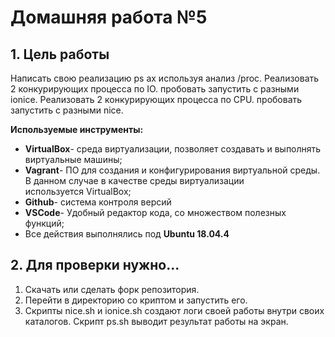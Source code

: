 # **Домашняя работа №5**

## **1. Цель работы**

Написать свою реализацию ps ax используя анализ /proc.
Реализовать 2 конкурирующих процесса по IO. пробовать запустить с разными ionice.
Реализовать 2 конкурирующих процесса по CPU. пробовать запустить с разными nice.

**Используемые инструменты:**

- **VirtualBox**- среда виртуализации, позволяет создавать и выполнять виртуальные машины;
- **Vagrant**- ПО для создания и конфигурирования виртуальной среды. В данном случае в качестве среды виртуализации используется VirtualBox;
- **Github**- система контроля версий
- **VSCode**- Удобный редактор кода, со множеством полезных функций;
- Все действия выполнялись под **Ubuntu 18.04.4**

## **2. Для проверки нужно...**

1. Скачать или сделать форк репозитория.
2. Перейти в директорию со криптом и запустить его.
4. Скрипты nice.sh и ionice.sh создают логи своей работы внутри своих каталогов. Скрипт ps.sh выводит результат работы на экран.
